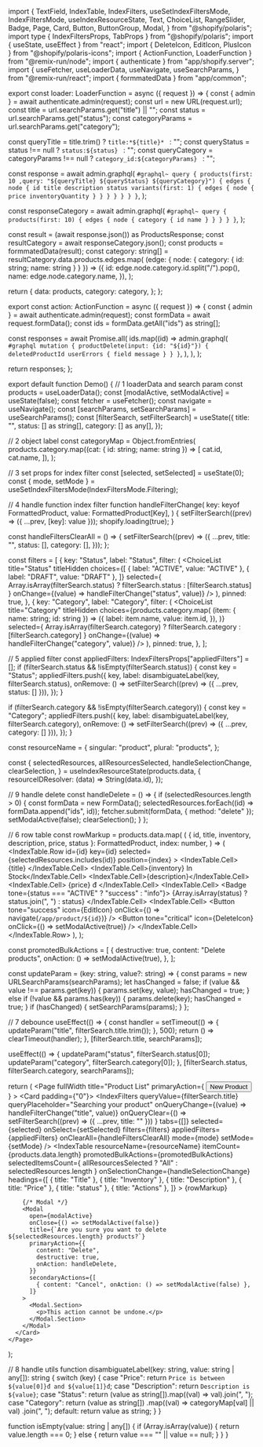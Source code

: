 import {
  TextField,
  IndexTable,
  IndexFilters,
  useSetIndexFiltersMode,
  IndexFiltersMode,
  useIndexResourceState,
  Text,
  ChoiceList,
  RangeSlider,
  Badge,
  Page,
  Card,
  Button,
  ButtonGroup,
  Modal,
} from "@shopify/polaris";
import type { IndexFiltersProps, TabProps } from "@shopify/polaris";
import { useState, useEffect } from "react";
import { DeleteIcon, EditIcon, PlusIcon } from "@shopify/polaris-icons";
import { ActionFunction, LoaderFunction } from "@remix-run/node";
import { authenticate } from "app/shopify.server";
import {
  useFetcher,
  useLoaderData,
  useNavigate,
  useSearchParams,
} from "@remix-run/react";
import { formmatedData } from "app/common";

export const loader: LoaderFunction = async ({ request }) => {
  const { admin } = await authenticate.admin(request);
  const url = new URL(request.url);
  const title = url.searchParams.get("title") || "";
  const status = url.searchParams.get("status");
  const categoryParams = url.searchParams.get("category");

  const queryTitle = title.trim() ? `title:*${title}* ` : "";
  const queryStatus = status !== null ? `status:${status} ` : "";
  const queryCategory =
    categoryParams !== null ? `category_id:${categoryParams} ` : "";

  const response = await admin.graphql(
    `#graphql~
      query {
      products(first: 10 ,query: "${queryTitle} ${queryStatus} ${queryCategory}") {
        edges {
        node {
            id
            title
            description
            status
            variants(first: 1) {
            edges {
                node {
                price
                inventoryQuantity
                }
            }
            }
        }
        }
        }
      }`,
  );

  const responseCategory = await admin.graphql(
    `#graphql~
     query {
  products(first: 10) {
    edges {
      node {
        category {
          id
          name
        }
      }
    }
  }
}`,
  );

  const result = (await response.json()) as ProductsResponse;
  const resultCategory = await responseCategory.json();
  const products = formmatedData(result);
  const category: string[] = resultCategory.data.products.edges.map(
    (edge: { node: { category: { id: string; name: string } } }) => ({
      id: edge.node.category.id.split("/").pop(),
      name: edge.node.category.name,
    }),
  );

  return {
    data: products,
    category: category,
  };
};

export const action: ActionFunction = async ({ request }) => {
  const { admin } = await authenticate.admin(request);
  const formData = await request.formData();
  const ids = formData.getAll("ids") as string[];

  const responses = await Promise.all(
    ids.map((id) =>
      admin.graphql(
        `#graphql
        mutation {
          productDelete(input: {id: "${id}"}) {
            deletedProductId
            userErrors {
              field
              message
            }
          }
        }`,
      ),
    ),
  );

  return responses;
};

export default function Demo() {
  // 1 loaderData and search param
  const products = useLoaderData<typeof loader>();
  const [modalActive, setModalActive] = useState(false);
  const fetcher = useFetcher();
  const navigate = useNavigate();
  const [searchParams, setSearchParams] = useSearchParams();
  const [filterSearch, setFilterSearch] = useState({
    title: "",
    status: [] as string[],
    category: [] as any[],
  });

  // 2 object label
  const categoryMap = Object.fromEntries(
    products.category.map((cat: { id: string; name: string }) => [
      cat.id,
      cat.name,
    ]),
  );

  // 3 set props for index filter
  const [selected, setSelected] = useState(0);
  const { mode, setMode } = useSetIndexFiltersMode(IndexFiltersMode.Filtering);

  // 4 handle function index filter
  function handleFilterChange<Key extends keyof FormattedProduct>(
    key: keyof FormattedProduct,
    value: FormattedProduct[Key],
  ) {
    setFilterSearch((prev) => ({ ...prev, [key]: value }));
    shopify.loading(true);
  }

  const handleFiltersClearAll = () => {
    setFilterSearch((prev) => ({
      ...prev,
      title: "",
      status: [],
      category: [],
    }));
  };

  const filters = [
    {
      key: "Status",
      label: "Status",
      filter: (
        <ChoiceList
          title="Status"
          titleHidden
          choices={[
            { label: "ACTIVE", value: "ACTIVE" },
            { label: "DRAFT", value: "DRAFT" },
          ]}
          selected={
            Array.isArray(filterSearch.status)
              ? filterSearch.status
              : [filterSearch.status]
          }
          onChange={(value) => handleFilterChange("status", value)}
        />
      ),
      pinned: true,
    },
    {
      key: "Category",
      label: "Category",
      filter: (
        <ChoiceList
          title="Category"
          titleHidden
          choices={products.category.map(
            (item: { name: string; id: string }) => ({
              label: item.name,
              value: item.id,
            }),
          )}
          selected={
            Array.isArray(filterSearch.category)
              ? filterSearch.category
              : [filterSearch.category]
          }
          onChange={(value) => handleFilterChange("category", value)}
        />
      ),
      pinned: true,
    },
  ];

  // 5 applied filter
  const appliedFilters: IndexFiltersProps["appliedFilters"] = [];
  if (filterSearch.status && !isEmpty(filterSearch.status)) {
    const key = "Status";
    appliedFilters.push({
      key,
      label: disambiguateLabel(key, filterSearch.status),
      onRemove: () => setFilterSearch((prev) => ({ ...prev, status: [] })),
    });
  }

  if (filterSearch.category && !isEmpty(filterSearch.category)) {
    const key = "Category";
    appliedFilters.push({
      key,
      label: disambiguateLabel(key, filterSearch.category),
      onRemove: () => setFilterSearch((prev) => ({ ...prev, category: [] })),
    });
  }

  const resourceName = {
    singular: "product",
    plural: "products",
  };

  const {
    selectedResources,
    allResourcesSelected,
    handleSelectionChange,
    clearSelection,
  } = useIndexResourceState(products.data, {
    resourceIDResolver: (data) => String(data.id),
  });

  // 9 handle delete
  const handleDelete = () => {
    if (selectedResources.length > 0) {
      const formData = new FormData();
      selectedResources.forEach((id) => formData.append("ids", id));
      fetcher.submit(formData, { method: "delete" });
      setModalActive(false);
      clearSelection();
    }
  };

  // 6 row table
  const rowMarkup = products.data.map(
    (
      { id, title, inventory, description, price, status }: FormattedProduct,
      index: number,
    ) => (
      <IndexTable.Row
        id={id}
        key={id}
        selected={selectedResources.includes(id)}
        position={index}
      >
        <IndexTable.Cell>
          <Text variant="bodyMd" fontWeight="bold" as="span">
            {title}
          </Text>
        </IndexTable.Cell>
        <IndexTable.Cell>{inventory} In Stock</IndexTable.Cell>
        <IndexTable.Cell>{description}</IndexTable.Cell>
        <IndexTable.Cell>
          <Text as="span" numeric>
            {price} đ
          </Text>
        </IndexTable.Cell>
        <IndexTable.Cell>
          <Badge tone={status === "ACTIVE" ? "success" : "info"}>
            {Array.isArray(status) ? status.join(", ") : status}
          </Badge>
        </IndexTable.Cell>
        <IndexTable.Cell>
          <ButtonGroup>
            <Button
              tone="success"
              icon={EditIcon}
              onClick={() => navigate(`/app/product/${id}`)}
            />
            <Button
              tone="critical"
              icon={DeleteIcon}
              onClick={() => setModalActive(true)}
            />
          </ButtonGroup>
        </IndexTable.Cell>
      </IndexTable.Row>
    ),
  );

  const promotedBulkActions = [
    {
      destructive: true,
      content: "Delete products",
      onAction: () => setModalActive(true),
    },
  ];

  const updateParam = (key: string, value?: string) => {
    const params = new URLSearchParams(searchParams);
    let hasChanged = false;
    if (value && value !== params.get(key)) {
      params.set(key, value);
      hasChanged = true;
    } else if (!value && params.has(key)) {
      params.delete(key);
      hasChanged = true;
    }
    if (hasChanged) {
      setSearchParams(params);
    }
  };

  // 7 debounce
  useEffect(() => {
    const handler = setTimeout(() => {
      updateParam("title", filterSearch.title.trim());
    }, 500);
    return () => clearTimeout(handler);
  }, [filterSearch.title, searchParams]);

  useEffect(() => {
    updateParam("status", filterSearch.status[0]);
    updateParam("category", filterSearch.category[0]);
  }, [filterSearch.status, filterSearch.category, searchParams]);

  return (
    <Page
      fullWidth
      title="Product List"
      primaryAction={
        <Button icon={PlusIcon} url="/app/product/new" variant="primary">
          New Product
        </Button>
      }
    >
      <Card padding={"0"}>
        <IndexFilters
          queryValue={filterSearch.title}
          queryPlaceholder="Searching your product"
          onQueryChange={(value) => handleFilterChange("title", value)}
          onQueryClear={() =>
            setFilterSearch((prev) => ({ ...prev, title: "" }))
          }
          tabs={[]}
          selected={selected}
          onSelect={setSelected}
          filters={filters}
          appliedFilters={appliedFilters}
          onClearAll={handleFiltersClearAll}
          mode={mode}
          setMode={setMode}
        />
        <IndexTable
          resourceName={resourceName}
          itemCount={products.data.length}
          promotedBulkActions={promotedBulkActions}
          selectedItemsCount={
            allResourcesSelected ? "All" : selectedResources.length
          }
          onSelectionChange={handleSelectionChange}
          headings={[
            { title: "Title" },
            { title: "Inventory" },
            { title: "Description" },
            { title: "Price" },
            { title: "status" },
            { title: "Actions" },
          ]}
        >
          {rowMarkup}
        </IndexTable>

        {/* Modal */}
        <Modal
          open={modalActive}
          onClose={() => setModalActive(false)}
          title={`Are you sure you want to delete ${selectedResources.length} products?`}
          primaryAction={{
            content: "Delete",
            destructive: true,
            onAction: handleDelete,
          }}
          secondaryActions={[
            { content: "Cancel", onAction: () => setModalActive(false) },
          ]}
        >
          <Modal.Section>
            <p>This action cannot be undone.</p>
          </Modal.Section>
        </Modal>
      </Card>
    </Page>
  );

  // 8 handle utils
  function disambiguateLabel(key: string, value: string | any[]): string {
    switch (key) {
      case "Price":
        return `Price is between ${value[0]}đ and ${value[1]}đ`;
      case "Description":
        return `Description is  ${value}`;
      case "Status":
        return (value as string[]).map((val) => val).join(", ");
      case "Category":
        return (value as string[])
          .map((val) => categoryMap[val] || val)
          .join(", ");
      default:
        return value as string;
    }
  }

  function isEmpty(value: string | any[]) {
    if (Array.isArray(value)) {
      return value.length === 0;
    } else {
      return value === "" || value == null;
    }
  }
}

